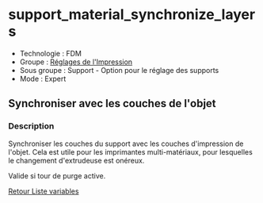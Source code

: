 # support_material_synchronize_layers

* Technologie : FDM
* Groupe : [Réglages de l'Impression](../print_settings/print_settings.md)
* Sous groupe : Support - Option pour le réglage des supports
* Mode : Expert

## Synchroniser avec les couches de l'objet

### Description

Synchroniser les couches du support avec les couches d'impression de l'objet.
Cela est utile pour les imprimantes multi-matériaux, pour lesquelles le changement d'extrudeuse est onéreux.

Valide si tour de purge active.

[Retour Liste variables](variable_list.md)
